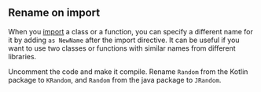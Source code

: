 ## Rename on import

When you [import](https://kotlinlang.org/docs/packages.html#imports)
a class or a function, you can specify a different name for it
by adding `as NewName` after the import directive.
It can be useful if you want to use two classes or functions with similar names
from different libraries.

Uncomment the code and make it compile.
Rename `Random` from the Kotlin package to `KRandom`,
and `Random` from the java package to `JRandom`.  
